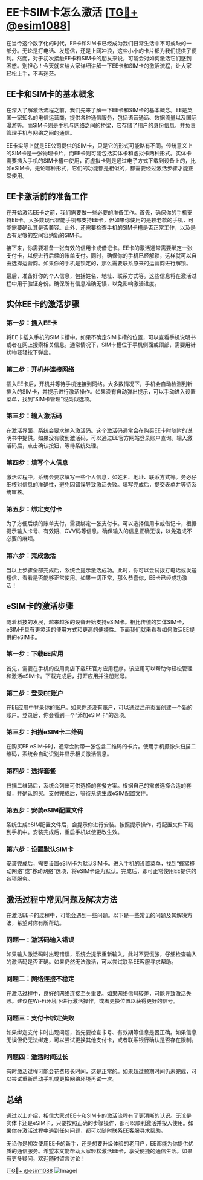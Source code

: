 # EE卡SIM卡怎么激活 [[TG💪+ @esim1088](https://t.me/s/esim1088)]

在当今这个数字化的时代，EE卡和SIM卡已经成为我们日常生活中不可或缺的一部分。无论是打电话、发短信，还是上网冲浪，这些小小的卡片都为我们提供了便利。然而，对于初次接触EE卡和SIM卡的朋友来说，可能会对如何激活它们感到困惑。别担心！今天就来给大家详细讲解一下EE卡和SIM卡的激活流程，让大家轻松上手，不再迷茫。

## EE卡和SIM卡的基本概念

在深入了解激活流程之前，我们先来了解一下EE卡和SIM卡的基本概念。EE是英国一家知名的电信运营商，提供各种通信服务，包括语音通话、数据流量以及国际漫游等。而SIM卡则是手机与网络之间的桥梁，它存储了用户的身份信息，并负责管理手机与网络之间的通信。

EE卡实际上就是EE公司提供的SIM卡，只是它的形式可能略有不同。传统意义上的SIM卡是一张物理卡片，而EE卡则可能包括实体卡和虚拟卡两种形式。实体卡需要插入手机的SIM卡槽中使用，而虚拟卡则是通过电子方式下载到设备上的，比如eSIM卡。无论哪种形式，它们的功能都是相似的，都需要经过激活步骤才能正常使用。

## EE卡激活前的准备工作

在开始激活EE卡之前，我们需要做一些必要的准备工作。首先，确保你的手机支持EE卡。大多数现代智能手机都支持EE卡，但如果你使用的是较老款的手机，可能需要确认其是否兼容。此外，还需要检查手机的SIM卡槽是否正常工作，以及是否有足够的空间容纳新的SIM卡。

接下来，你需要准备一张有效的信用卡或借记卡。EE卡的激活通常需要绑定一张支付卡，以便进行后续的账单支付。同时，确保你的手机已经解锁，这样就可以自由选择运营商。如果你的手机是锁定的，那么需要联系原来的运营商进行解锁。

最后，准备好你的个人信息，包括姓名、地址、联系方式等。这些信息将在激活过程中用于验证身份。确保所有信息准确无误，以免影响激活进度。

## 实体EE卡的激活步骤

### 第一步：插入EE卡

将EE卡插入手机的SIM卡槽中。如果不确定SIM卡槽的位置，可以查看手机说明书或者在网上搜索相关信息。通常情况下，SIM卡槽位于手机侧面或顶部，需要用针状物轻轻按下弹出。

### 第二步：开机并连接网络

插入EE卡后，开机并等待手机连接到网络。大多数情况下，手机会自动检测到新插入的SIM卡，并提示进行激活操作。如果没有自动弹出提示，可以手动进入设置菜单，找到“SIM卡管理”或类似选项。

### 第三步：输入激活码

在激活界面，系统会要求输入激活码。这个激活码通常会在购买EE卡时随附的说明书中提供。如果没有收到激活码，可以通过EE官方网站登录账户查询。输入激活码后，点击确认按钮，等待系统处理。

### 第四步：填写个人信息

激活过程中，系统会要求填写一些个人信息，如姓名、地址、联系方式等。务必仔细核对信息的准确性，避免因错误导致激活失败。填写完成后，提交表单并等待系统审核。

### 第五步：绑定支付卡

为了方便后续的账单支付，需要绑定一张支付卡。可以选择信用卡或借记卡，根据提示输入卡号、有效期、CVV码等信息。确保输入的信息正确无误，以免造成不必要的麻烦。

### 第六步：完成激活

当以上步骤全部完成后，系统会提示激活成功。此时，你可以尝试拨打电话或发送短信，看看是否能够正常使用。如果一切正常，那么恭喜你，EE卡已经成功激活！

## eSIM卡的激活步骤

随着科技的发展，越来越多的设备开始支持eSIM卡。相比传统的实体SIM卡，eSIM卡具有更灵活的使用方式和更高的便捷性。下面我们就来看看如何激活EE提供的eSIM卡。

### 第一步：下载EE应用

首先，需要在手机的应用商店下载EE官方应用程序。该应用可以帮助你轻松管理和激活eSIM卡。下载完成后，打开应用并注册账号。

### 第二步：登录EE账户

在EE应用中登录你的账户。如果你还没有账户，可以通过注册页面创建一个新的账户。登录后，你会看到一个“添加eSIM卡”的选项。

### 第三步：扫描eSIM卡二维码

在购买EE eSIM卡时，通常会附带一张包含二维码的卡片。使用手机摄像头扫描二维码，系统会自动识别并显示相关激活信息。

### 第四步：选择套餐

扫描二维码后，系统会列出可供选择的套餐方案。根据自己的需求选择合适的套餐，并确认购买。支付完成后，等待系统生成eSIM配置文件。

### 第五步：安装eSIM配置文件

系统生成eSIM配置文件后，会提示你进行安装。按照提示操作，将配置文件下载到手机中。安装完成后，重启手机以使更改生效。

### 第六步：设置默认SIM卡

安装完成后，需要设置eSIM卡为默认SIM卡。进入手机的设置菜单，找到“蜂窝移动网络”或“移动网络”选项，将eSIM卡设为默认。完成后，即可正常使用EE提供的各项服务。

## 激活过程中常见问题及解决方法

在激活EE卡的过程中，可能会遇到一些问题。以下是一些常见的问题及其解决方法，希望对你有所帮助。

### 问题一：激活码输入错误

如果输入激活码时出现错误，系统会提示重新输入。此时不要慌张，仔细检查输入的激活码是否正确。如果仍然无法激活，可以尝试联系EE客服寻求帮助。

### 问题二：网络连接不稳定

在激活过程中，良好的网络连接至关重要。如果网络信号较差，可能导致激活失败。建议在Wi-Fi环境下进行激活操作，或者更换位置以获得更好的信号。

### 问题三：支付卡绑定失败

如果绑定支付卡时出现问题，首先要检查卡号、有效期等信息是否正确。如果信息无误但仍无法绑定，可以尝试更换其他支付卡，或者联系银行确认是否存在限制。

### 问题四：激活时间过长

有时激活过程可能会花费较长时间，这是正常的。如果超过预期时间仍未完成，可以尝试重新启动手机或更换网络环境再试一次。

## 总结

通过以上介绍，相信大家对EE卡和SIM卡的激活流程有了更清晰的认识。无论是实体卡还是eSIM卡，只要按照正确的步骤操作，都可以顺利激活并投入使用。如果你在激活过程中遇到任何问题，都可以随时联系EE客服寻求帮助。

无论你是初次使用EE卡的新手，还是想要升级体验的老用户，EE都能为你提供优质的通信服务。希望本文能帮助大家轻松激活EE卡，享受便捷的通信生活。如果有更多疑问，欢迎随时留言讨论！

[[TG💪+ @esim1088](https://t.me/s/esim1088) ![Image](https://i.postimg.cc/4NQfJmqS/Snipaste-2025-05-13-00-14-12.png)]